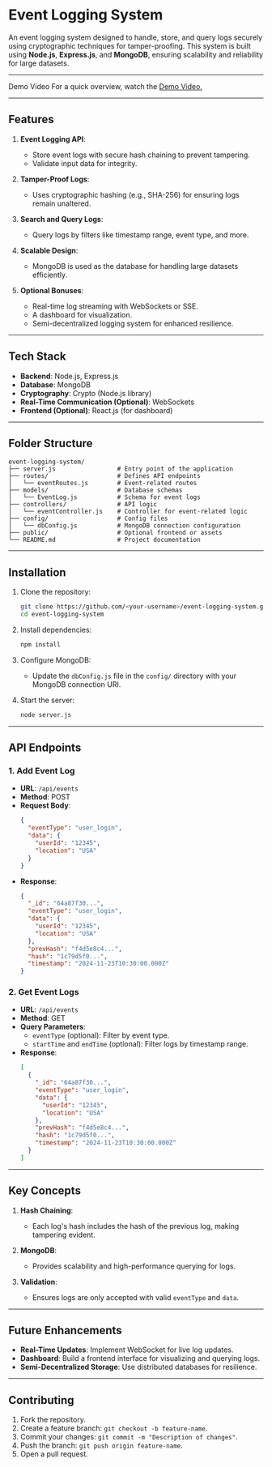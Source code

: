 
# **Event Logging System**

An event logging system designed to handle, store, and query logs securely using cryptographic techniques for tamper-proofing. This system is built using **Node.js**, **Express.js**, and **MongoDB**, ensuring scalability and reliability for large datasets.

---

Demo Video
For a quick overview, watch the [Demo Video.](https://drive.google.com/file/d/1yUBBTNDSBKNjtDLaMEKOvGzOPhsdqL9t/view?usp=drive_link)

---

## **Features**
1. **Event Logging API**: 
   - Store event logs with secure hash chaining to prevent tampering.
   - Validate input data for integrity.

2. **Tamper-Proof Logs**: 
   - Uses cryptographic hashing (e.g., SHA-256) for ensuring logs remain unaltered.

3. **Search and Query Logs**: 
   - Query logs by filters like timestamp range, event type, and more.

4. **Scalable Design**: 
   - MongoDB is used as the database for handling large datasets efficiently.

5. **Optional Bonuses**: 
   - Real-time log streaming with WebSockets or SSE.
   - A dashboard for visualization.
   - Semi-decentralized logging system for enhanced resilience.

---

## **Tech Stack**
- **Backend**: Node.js, Express.js
- **Database**: MongoDB
- **Cryptography**: Crypto (Node.js library)
- **Real-Time Communication (Optional)**: WebSockets
- **Frontend (Optional)**: React.js (for dashboard)

---

## **Folder Structure**
```
event-logging-system/
├── server.js                 # Entry point of the application
├── routes/                   # Defines API endpoints
│   └── eventRoutes.js        # Event-related routes
├── models/                   # Database schemas
│   └── EventLog.js           # Schema for event logs
├── controllers/              # API logic
│   └── eventController.js    # Controller for event-related logic
├── config/                   # Config files
│   └── dbConfig.js           # MongoDB connection configuration
├── public/                   # Optional frontend or assets
└── README.md                 # Project documentation
```

---

## **Installation**

1. Clone the repository:
   ```bash
   git clone https://github.com/<your-username>/event-logging-system.git
   cd event-logging-system
   ```

2. Install dependencies:
   ```bash
   npm install
   ```

3. Configure MongoDB:
   - Update the `dbConfig.js` file in the `config/` directory with your MongoDB connection URI.

4. Start the server:
   ```bash
   node server.js
   ```

---

## **API Endpoints**

### **1. Add Event Log**
- **URL**: `/api/events`
- **Method**: POST
- **Request Body**:
  ```json
  {
    "eventType": "user_login",
    "data": {
      "userId": "12345",
      "location": "USA"
    }
  }
  ```
- **Response**:
  ```json
  {
    "_id": "64a87f30...",
    "eventType": "user_login",
    "data": {
      "userId": "12345",
      "location": "USA"
    },
    "prevHash": "f4d5e8c4...",
    "hash": "1c79d5f0...",
    "timestamp": "2024-11-23T10:30:00.000Z"
  }
  ```

### **2. Get Event Logs**
- **URL**: `/api/events`
- **Method**: GET
- **Query Parameters**:
  - `eventType` (optional): Filter by event type.
  - `startTime` and `endTime` (optional): Filter logs by timestamp range.
- **Response**:
  ```json
  [
    {
      "_id": "64a87f30...",
      "eventType": "user_login",
      "data": {
        "userId": "12345",
        "location": "USA"
      },
      "prevHash": "f4d5e8c4...",
      "hash": "1c79d5f0...",
      "timestamp": "2024-11-23T10:30:00.000Z"
    }
  ]
  ```

---

## **Key Concepts**

1. **Hash Chaining**:
   - Each log's hash includes the hash of the previous log, making tampering evident.
   
2. **MongoDB**:
   - Provides scalability and high-performance querying for logs.

3. **Validation**:
   - Ensures logs are only accepted with valid `eventType` and `data`.

---

## **Future Enhancements**
- **Real-Time Updates**: Implement WebSocket for live log updates.
- **Dashboard**: Build a frontend interface for visualizing and querying logs.
- **Semi-Decentralized Storage**: Use distributed databases for resilience.

---

## **Contributing**
1. Fork the repository.
2. Create a feature branch: `git checkout -b feature-name`.
3. Commit your changes: `git commit -m "Description of changes"`.
4. Push the branch: `git push origin feature-name`.
5. Open a pull request.



